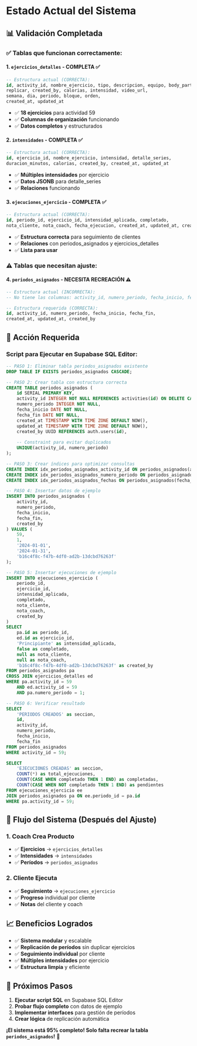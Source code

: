 # Estado Actual del Sistema

## 📊 **Validación Completada**

### **✅ Tablas que funcionan correctamente:**

#### **1. `ejercicios_detalles` - COMPLETA ✅**
```sql
-- Estructura actual (CORRECTA):
id, activity_id, nombre_ejercicio, tipo, descripcion, equipo, body_parts,
replicar, created_by, calorias, intensidad, video_url,
semana, dia, periodo, bloque, orden,
created_at, updated_at
```
- ✅ **18 ejercicios** para actividad 59
- ✅ **Columnas de organización** funcionando
- ✅ **Datos completos** y estructurados

#### **2. `intensidades` - COMPLETA ✅**
```sql
-- Estructura actual (CORRECTA):
id, ejercicio_id, nombre_ejercicio, intensidad, detalle_series,
duracion_minutos, calorias, created_by, created_at, updated_at
```
- ✅ **Múltiples intensidades** por ejercicio
- ✅ **Datos JSONB** para detalle_series
- ✅ **Relaciones** funcionando

#### **3. `ejecuciones_ejercicio` - COMPLETA ✅**
```sql
-- Estructura actual (CORRECTA):
id, periodo_id, ejercicio_id, intensidad_aplicada, completado,
nota_cliente, nota_coach, fecha_ejecucion, created_at, updated_at, created_by
```
- ✅ **Estructura correcta** para seguimiento de clientes
- ✅ **Relaciones** con periodos_asignados y ejercicios_detalles
- ✅ **Lista para usar**

### **⚠️ Tablas que necesitan ajuste:**

#### **4. `periodos_asignados` - NECESITA RECREACIÓN ⚠️**
```sql
-- Estructura actual (INCORRECTA):
-- No tiene las columnas: activity_id, numero_periodo, fecha_inicio, fecha_fin

-- Estructura requerida (CORRECTA):
id, activity_id, numero_periodo, fecha_inicio, fecha_fin,
created_at, updated_at, created_by
```

## 🔧 **Acción Requerida**

### **Script para Ejecutar en Supabase SQL Editor:**

```sql
-- PASO 1: Eliminar tabla periodos_asignados existente
DROP TABLE IF EXISTS periodos_asignados CASCADE;

-- PASO 2: Crear tabla con estructura correcta
CREATE TABLE periodos_asignados (
    id SERIAL PRIMARY KEY,
    activity_id INTEGER NOT NULL REFERENCES activities(id) ON DELETE CASCADE,
    numero_periodo INTEGER NOT NULL,
    fecha_inicio DATE NOT NULL,
    fecha_fin DATE NOT NULL,
    created_at TIMESTAMP WITH TIME ZONE DEFAULT NOW(),
    updated_at TIMESTAMP WITH TIME ZONE DEFAULT NOW(),
    created_by UUID REFERENCES auth.users(id),
    
    -- Constraint para evitar duplicados
    UNIQUE(activity_id, numero_periodo)
);

-- PASO 3: Crear índices para optimizar consultas
CREATE INDEX idx_periodos_asignados_activity_id ON periodos_asignados(activity_id);
CREATE INDEX idx_periodos_asignados_numero_periodo ON periodos_asignados(activity_id, numero_periodo);
CREATE INDEX idx_periodos_asignados_fechas ON periodos_asignados(fecha_inicio, fecha_fin);

-- PASO 4: Insertar datos de ejemplo
INSERT INTO periodos_asignados (
    activity_id,
    numero_periodo,
    fecha_inicio,
    fecha_fin,
    created_by
) VALUES (
    59,
    1,
    '2024-01-01',
    '2024-01-31',
    'b16c4f8c-f47b-4df0-ad2b-13dcbd76263f'
);

-- PASO 5: Insertar ejecuciones de ejemplo
INSERT INTO ejecuciones_ejercicio (
    periodo_id,
    ejercicio_id,
    intensidad_aplicada,
    completado,
    nota_cliente,
    nota_coach,
    created_by
) 
SELECT 
    pa.id as periodo_id,
    ed.id as ejercicio_id,
    'Principiante' as intensidad_aplicada,
    false as completado,
    null as nota_cliente,
    null as nota_coach,
    'b16c4f8c-f47b-4df0-ad2b-13dcbd76263f' as created_by
FROM periodos_asignados pa
CROSS JOIN ejercicios_detalles ed
WHERE pa.activity_id = 59 
    AND ed.activity_id = 59
    AND pa.numero_periodo = 1;

-- PASO 6: Verificar resultado
SELECT 
    'PERIODOS CREADOS' as seccion,
    id,
    activity_id,
    numero_periodo,
    fecha_inicio,
    fecha_fin
FROM periodos_asignados
WHERE activity_id = 59;

SELECT 
    'EJECUCIONES CREADAS' as seccion,
    COUNT(*) as total_ejecuciones,
    COUNT(CASE WHEN completado THEN 1 END) as completadas,
    COUNT(CASE WHEN NOT completado THEN 1 END) as pendientes
FROM ejecuciones_ejercicio ee
JOIN periodos_asignados pa ON ee.periodo_id = pa.id
WHERE pa.activity_id = 59;
```

## 🎯 **Flujo del Sistema (Después del Ajuste)**

### **1. Coach Crea Producto**
- ✅ **Ejercicios** → `ejercicios_detalles`
- ✅ **Intensidades** → `intensidades`
- ✅ **Períodos** → `periodos_asignados`

### **2. Cliente Ejecuta**
- ✅ **Seguimiento** → `ejecuciones_ejercicio`
- ✅ **Progreso** individual por cliente
- ✅ **Notas** del cliente y coach

## 📈 **Beneficios Logrados**

- ✅ **Sistema modular** y escalable
- ✅ **Replicación de períodos** sin duplicar ejercicios
- ✅ **Seguimiento individual** por cliente
- ✅ **Múltiples intensidades** por ejercicio
- ✅ **Estructura limpia** y eficiente

## 🚀 **Próximos Pasos**

1. **Ejecutar script SQL** en Supabase SQL Editor
2. **Probar flujo completo** con datos de ejemplo
3. **Implementar interfaces** para gestión de períodos
4. **Crear lógica** de replicación automática

**¡El sistema está 95% completo! Solo falta recrear la tabla `periodos_asignados`!** 🚀

































